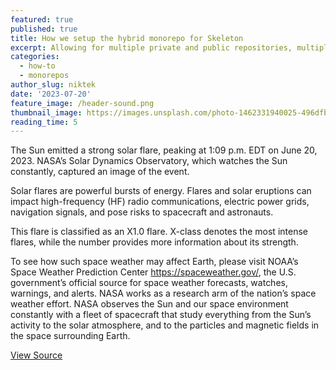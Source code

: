 ```yaml
---
featured: true
published: true
title: How we setup the hybrid monorepo for Skeleton
excerpt: Allowing for multiple private and public repositories, multiple publishing requirements and still using that sweet hot module reloading for a great developer experience.
categories:
  - how-to
  - monorepos
author_slug: niktek
date: '2023-07-20'
feature_image: /header-sound.png
thumbnail_image: https://images.unsplash.com/photo-1462331940025-496dfbfc7564?ixlib=rb-4.0.3&ixid=M3wxMjA3fDB8MHxwaG90by1wYWdlfHx8fGVufDB8fHx8fA%3D%3D&auto=format&fit=crop&w=512&h=512&q=80
reading_time: 5
---
```


The Sun emitted a strong solar flare, peaking at 1:09 p.m. EDT on June 20, 2023. NASA’s Solar Dynamics Observatory, which watches the Sun constantly, captured an image of the event.

Solar flares are powerful bursts of energy. Flares and solar eruptions can impact high-frequency (HF) radio communications, electric power grids, navigation signals, and pose risks to spacecraft and astronauts.

This flare is classified as an X1.0 flare. X-class denotes the most intense flares, while the number provides more information about its strength.

To see how such space weather may affect Earth, please visit NOAA’s Space Weather Prediction Center https://spaceweather.gov/, the U.S. government’s official source for space weather forecasts, watches, warnings, and alerts. NASA works as a research arm of the nation’s space weather effort. NASA observes the Sun and our space environment constantly with a fleet of spacecraft that study everything from the Sun’s activity to the solar atmosphere, and to the particles and magnetic fields in the space surrounding Earth.

[View Source](https://blogs.nasa.gov/spacestation/2023/06/20/crew-packing-dragon-prepping-for-next-spacewalk/)